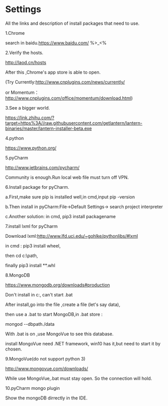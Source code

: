 # Settings
All the links and description of install packages that need to use.

1.Chrome

  search in baidu.https://www.baidu.com/   %>_<%
  
  
2.Verify the hosts.

  http://laod.cn/hosts
  
  After this ,Chrome's app store is able to open.
  
  (Try Currently:http://www.cnplugins.com/news/currently/ 
  
  or Momentum：http://www.cnplugins.com/office/momentum/download.html)
  
  
3.See a bigger world.

  https://link.zhihu.com/?target=https%3A//raw.githubusercontent.com/getlantern/lantern-binaries/master/lantern-installer-beta.exe
  
  
4.python

  https://www.python.org/
  
  
5.pyCharm 

  http://www.jetbrains.com/pycharm/
  
  Community is enough.Run local web file must turn off VPN.
  
  
6.Install package for pyCharm.

 a.First,make sure pip is installed well,in cmd,input pip -version
 
 b.Then install in pyCharm:File->Default Settings-> search project interpreter
 
 c.Another solution: in cmd, pip3 install packagename 
 
 
7.install lxml for pyCharm

 Download lxml:http://www.lfd.uci.edu/~gohlke/pythonlibs/#lxml
 
 in cmd :
 pip3 install wheel,
 
 then cd c:\path, 
 
 finally pip3 install **.whl
 
 
 
 8.MongoDB
 
  https://www.mongodb.org/downloads#production
  
  Don't install in c:, can't start .bat
  
  After install,go into the file ,create a file (let's say data),
  
  then use a .bat to start MongoDB,in .bat store :
  
  mongod --dbpath./data
  
  With .bat is on ,use MongoVue to see this database.
  
  install MongoVue need .NET framework, win10 has it,but need to start it by chosen.
  
  
  
  
 9.MongoVue(do not support python 3)
 
  http://www.mongovue.com/downloads/
  
  While use MongoVue,.bat must stay open. So the connection will hold.
  
  
 10.pyCharm mongo plugin 
 
 Show the mongoDB dirrectly in the IDE.
 
